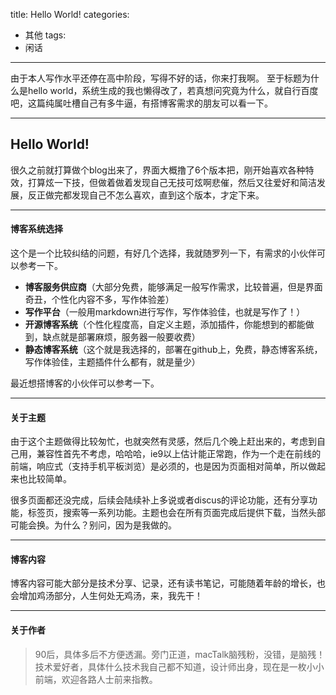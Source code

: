 title: Hello World!
categories: 
- 其他
tags:
- 闲话
---

由于本人写作水平还停在高中阶段，写得不好的话，你来打我啊。
至于标题为什么是hello world，系统生成的我也懒得改了，若真想问究竟为什么，就自行百度吧，这篇纯属吐槽自己有多牛逼，有搭博客需求的朋友可以看一下。

<!--more-->

*****

## Hello World!

很久之前就打算做个blog出来了，界面大概撸了6个版本把，刚开始喜欢各种特效，打算炫一下技，但做着做着发现自己无技可炫啊悲催，然后又往爱好和简洁发展，反正做完都发现自己不怎么喜欢，直到这个版本，才定下来。

*****

#### 博客系统选择

这个是一个比较纠结的问题，有好几个选择，我就随罗列一下，有需求的小伙伴可以参考一下。

* **博客服务供应商**（大部分免费，能够满足一般写作需求，比较普遍，但是界面奇丑，个性化内容不多，写作体验差）
* **写作平台**（一般用markdown进行写作，写作体验佳，也就是写作了！）
* **开源博客系统**（个性化程度高，自定义主题，添加插件，你能想到的都能做到，缺点就是部署麻烦，服务器一般要收费）
* **静态博客系统**（这个就是我选择的，部署在github上，免费，静态博客系统，写作体验佳，主题插件什么都有，就是量少）

最近想搭博客的小伙伴可以参考一下。

*****

#### 关于主题

由于这个主题做得比较匆忙，也就突然有灵感，然后几个晚上赶出来的，考虑到自己用，兼容性首先不考虑，哈哈哈，ie9以上估计能正常跑，作为一个走在前线的前端，响应式（支持手机平板浏览）是必须的，也是因为页面相对简单，所以做起来也比较简单。

很多页面都还没完成，后续会陆续补上多说或者discus的评论功能，还有分享功能，标签页，搜索等一系列功能。主题也会在所有页面完成后提供下载，当然头部可能会换。为什么？别问，因为是我做的。

*****

#### 博客内容

博客内容可能大部分是技术分享、记录，还有读书笔记，可能随着年龄的增长，也会增加鸡汤部分，人生何处无鸡汤，来，我先干！

*****

#### 关于作者
> 90后，具体多后不方便透漏。旁门正道，macTalk脑残粉，没错，是脑残！技术爱好者，具体什么技术我自己都不知道，设计师出身，现在是一枚小小前端，欢迎各路人士前来指教。